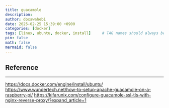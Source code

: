 ```yaml
---
title: guacamole
description: 
author: doxawahebi
date: 2025-02-25 15:39:00 +0900
categories: [docker]
tags: [linux, ubuntu, docker, install]     # TAG names should always be lowercase
pin: false
math: false
mermaid: false
---
```




## Reference
---
https://docs.docker.com/engine/install/ubuntu/
https://www.wundertech.net/how-to-setup-apache-guacamole-on-a-raspberry-pi/
https://kifarunix.com/configure-guacamole-ssl-tls-with-nginx-reverse-proxy/?expand_article=1